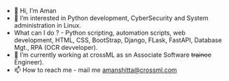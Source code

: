 - 👋 Hi, I’m Aman
- 👀 I’m interested in Python development, CyberSecurity and System administration in Linux.
- What can I do ? - Python scripting, automation scripts, web development, HTML, CSS, BootStrap, Django, FLask, FastAPI, Database Mgt., RPA (OCR devveloper).
- 🌱 I’m currently working at crossML as sn Associate Software <del>trainee</del> Engineer).
- 📫 How to reach me - mail me amanshitta@crossml.com

<!---
amanshitta-crossml/amanshitta-crossml is a ✨ special ✨ repository because its `README.md` (this file) appears on your GitHub profile.
You can click the Preview link to take a look at your changes.
--->
